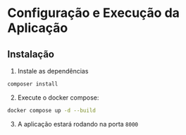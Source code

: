 # Configuração e Execução da Aplicação

## Instalação

1. Instale as dependências

```sh
composer install
```


2. Execute o docker compose:

```sh
docker compose up -d --build
```

3. A aplicação estará rodando na porta `8000`
